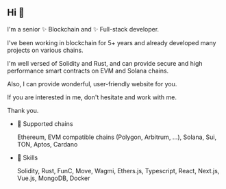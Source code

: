 ## Hi 👋

I'm a senior ✨ Blockchain and ✨ Full-stack developer.

I've been working in blockchain for 5+ years and already developed many projects on various chains.

I'm well versed of Solidity and Rust, and can provide secure and high performance smart contracts on EVM and Solana chains.

Also, I can provide wonderful, user-friendly website for you.

If you are interested in me, don't hesitate and work with me.


Thank you.

- 🔭 Supported chains
  
  Ethereum, EVM compatible chains (Polygon, Arbitrum, ...), Solana, Sui, TON, Aptos, Cardano
  
- 🌱 Skills
  
  Solidity, Rust, FunC, Move, Wagmi, Ethers.js, Typescript, React, Next.js, Vue.js, MongoDB, Docker
